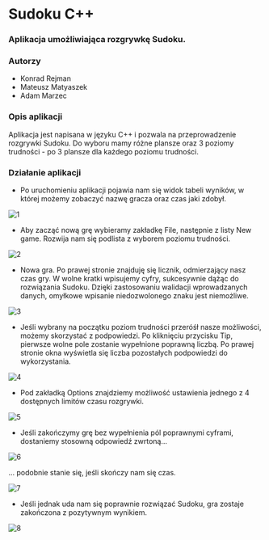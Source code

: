 # Sudoku C++
### Aplikacja umożliwiająca rozgrywkę Sudoku.

### Autorzy
- Konrad Rejman
- Mateusz Matyaszek
- Adam Marzec

### Opis aplikacji
Aplikacja jest napisana w języku C++ i pozwala na przeprowadzenie rozgrywki Sudoku. Do wyboru mamy różne plansze oraz 3 poziomy trudności - po 3 plansze dla każdego poziomu trudności.

### Działanie aplikacji

- Po uruchomieniu aplikacji pojawia nam się widok tabeli wyników, w której możemy zobaczyć nazwę gracza oraz czas jaki zdobył.

![1](screens/1.png)

- Aby zacząć nową grę wybieramy zakładkę File, następnie z listy New game. Rozwija nam się podlista z wyborem poziomu trudności. 

![2](screens/2.png)

- Nowa gra. Po prawej stronie znajduję się licznik, odmierzający nasz czas gry. W wolne kratki wpisujemy cyfry, sukcesywnie dążąc do rozwiązania Sudoku. Dzięki zastosowaniu walidacji wprowadzanych danych, omyłkowe wpisanie niedozwolonego znaku jest niemożliwe. 

![3](screens/3.png)

- Jeśli wybrany na początku poziom trudności przeróśł nasze możliwości, możemy skorzystać z podpowiedzi. Po kliknięciu przycisku Tip, pierwsze wolne pole zostanie wypełnione poprawną liczbą. Po prawej stronie okna wyświetla się liczba pozostałych podpowiedzi do wykorzystania.

![4](screens/4.png)

- Pod zakładką Options znajdziemy możliwość ustawienia jednego z 4 dostępnych limitów czasu rozgrywki.

![5](screens/5.png)

- Jeśli zakończymy grę bez wypełnienia pól poprawnymi cyframi, dostaniemy stosowną odpowiedź zwrtoną...

![6](screens/6.png)

... podobnie stanie się, jeśli skończy nam się czas.

![7](screens/7.png)

- Jeśli jednak uda nam się poprawnie rozwiązać Sudoku, gra zostaje zakończona z pozytywnym wynikiem.

![8](screens/8.png)
